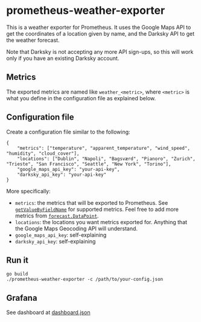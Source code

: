 # prometheus-weather-exporter

This is a weather exporter for Prometheus. It uses the Google Maps API to get
the coordinates of a location given by name, and the Darksky API to get the
weather forecast.

Note that Darksky is not accepting any more API sign-ups, so this will work only
if you have an existing Darksky account.

## Metrics

The exported metrics are named like `weather_<metric>`, where `<metric>` is what
you define in the configuration file as explained below.

## Configuration file

Create a configuration file similar to the following:

```
{
    "metrics": ["temperature", "apparent_temperature", "wind_speed", "humidity", "cloud_cover"],
    "locations": ["Dublin", "Napoli", "Bagsværd", "Pianoro", "Zurich", "Trieste", "San Francisco", "Seattle", "New York", "Torino"],
    "google_maps_api_key": "your-api-key",
    "darksky_api_key": "your-api-key"
}
```

More specifically:
* `metrics`: the metrics that will be exported to Prometheus. See [`getValueByFieldName`](https://github.com/insomniacslk/prometheus-weather-exporter/blob/main/main.go#L104) for supported metrics. Feel free to add more metrics from [`forecast.DataPoint`](https://github.com/insomniacslk/darksky/blob/master/v2/forecast.go#L28).
* `locations`: the locations you want metrics exported for. Anything that the
  Google Maps Geocoding API will understand.
* `google_maps_api_key`: self-explaining
* `darksky_api_key`: self-explaining

## Run it

```
go build
./prometheus-weather-exporter -c /path/to/your-config.json
```

## Grafana

See dashboard at
[dashboard.json](https://github.com/insomniacslk/prometheus-weather-exporter/blob/main/dashboard.json)
